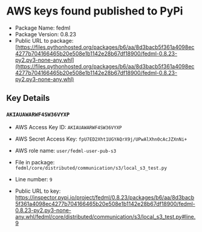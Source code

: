 # AWS keys found published to PyPi

* Package Name: fedml
* Package Version: 0.8.23
* Public URL to package: [https://files.pythonhosted.org/packages/b6/aa/8d3bacb5f361a4098ec4277b704166465b20e508e1b1142e28b67df18900/fedml-0.8.23-py2.py3-none-any.whl](https://files.pythonhosted.org/packages/b6/aa/8d3bacb5f361a4098ec4277b704166465b20e508e1b1142e28b67df18900/fedml-0.8.23-py2.py3-none-any.whl)

## Key Details

### `AKIAUAWARWF4SW36VYXP`

* AWS Access Key ID: `AKIAUAWARWF4SW36VYXP`
* AWS Secret Access Key: `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` 
* AWS role name: `user/fedml-user-pub-s3`
* File in package: `fedml/core/distributed/communication/s3/local_s3_test.py`
* Line number: `9`

* Public URL to key: https://inspector.pypi.io/project/fedml/0.8.23/packages/b6/aa/8d3bacb5f361a4098ec4277b704166465b20e508e1b1142e28b67df18900/fedml-0.8.23-py2.py3-none-any.whl/fedml/core/distributed/communication/s3/local_s3_test.py#line.9


